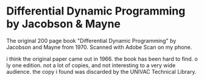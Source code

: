 # Differential Dynamic Programming by Jacobson & Mayne
The original 200 page book "Differential Dynamic Programming" by Jacobson and Mayne from 1970. Scanned with Adobe Scan on my phone.

i think the original paper came out in 1966. the book has been hard to find. o ly one edition. not a lot of copies, and not interesting to a very wide audience. the copy i found was discarded by the UNIVAC Technical Library.
